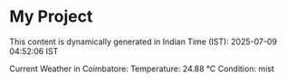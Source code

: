 # My Project

This content is dynamically generated in Indian Time (IST): 2025-07-09 04:52:06 IST


Current Weather in Coimbatore:
Temperature: 24.88 °C
Condition: mist
